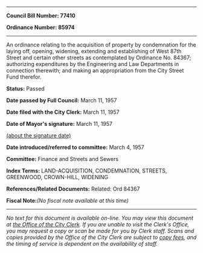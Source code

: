 

********

**Council Bill Number: 77410**
   
**Ordinance Number: 85974**
********

 An ordinance relating to the acquisition of property by condemnation for the laying off, opening, widening, extending and establishing of West 87th Street and certain other streets as contemplated by Ordinance No. 84367; authorizing expenditures by the Engineering and Law Departments in connection therewith; and making an appropriation from the City Street Fund therefor.

**Status:** Passed
   
**Date passed by Full Council:** March 11, 1957
   
**Date filed with the City Clerk:** March 11, 1957
   
**Date of Mayor's signature:** March 11, 1957
   
[(about the signature date)](/~public/approvaldate.htm)
   
   
   
**Date introduced/referred to committee:** March 4, 1957
   
**Committee:** Finance and Streets and Sewers
   
   
**Index Terms:** LAND-ACQUISITION, CONDEMNATION, STREETS, GREENWOOD, CROWN-HILL, WIDENING

**References/Related Documents:** Related: Ord 84367

**Fiscal Note:**_(No fiscal note available at this time)_
********

_No text for this document is available on-line. You may view this document at [the Office of the City Clerk](http://www.seattle.gov/leg/clerk/contactUs.htm). If you are unable to visit the Clerk's Office, you may request a copy or scan be made for you by Clerk staff. Scans and copies provided by the Office of the City Clerk are subject to [copy fees](http://clerk.seattle.gov/~public/clerkfees.htm), and the timing of service is dependent on the availability of staff._

